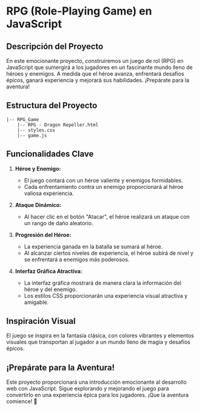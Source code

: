 # RPG (Role-Playing Game) en JavaScript

## Descripción del Proyecto

En este emocionante proyecto, construiremos un juego de rol (RPG) en JavaScript que sumergirá a los jugadores en un fascinante mundo lleno de héroes y enemigos. A medida que el héroe avanza, enfrentará desafíos épicos, ganará experiencia y mejorará sus habilidades. ¡Prepárate para la aventura!

## Estructura del Proyecto

```plaintext
|-- RPG_Game
    |-- RPG - Dragon Repeller.html
    |-- styles.css
    |-- game.js
```

## Funcionalidades Clave

1. **Héroe y Enemigo:**
   - El juego contará con un héroe valiente y enemigos formidables.
   - Cada enfrentamiento contra un enemigo proporcionará al héroe valiosa experiencia.

2. **Ataque Dinámico:**
   - Al hacer clic en el botón "Atacar", el héroe realizará un ataque con un rango de daño aleatorio.

3. **Progresión del Héroe:**
   - La experiencia ganada en la batalla se sumará al héroe.
   - Al alcanzar ciertos niveles de experiencia, el héroe subirá de nivel y se enfrentará a enemigos más poderosos.

4. **Interfaz Gráfica Atractiva:**
   - La interfaz gráfica mostrará de manera clara la información del héroe y del enemigo.
   - Los estilos CSS proporcionarán una experiencia visual atractiva y amigable.

## Inspiración Visual

El juego se inspira en la fantasía clásica, con colores vibrantes y elementos visuales que transportan al jugador a un mundo lleno de magia y desafíos épicos.

## ¡Prepárate para la Aventura!

Este proyecto proporcionará una introducción emocionante al desarrollo web con JavaScript. Sigue explorando y mejorando el juego para convertirlo en una experiencia épica para los jugadores. ¡Que la aventura comience! 🚀